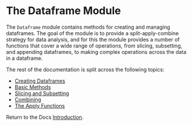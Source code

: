 # The Dataframe Module

The `Dataframe` module contains methods for creating and managing dataframes. The goal of the module is to provide a split-apply-combine strategy for data analysis, and for this the module provides a number of functions that cover a wide range of operations, from slicing, subsetting, and appending dataframes, to making complex operations across the data in a dataframe.

The rest of the documentation is split across the following topics:

- [Creating Dataframes](creating.md)
- [Basic Methods](basic.md)
- [Slicing and Subsetting](slicing.md)
- [Combining](combining.md)
- [The Apply Functions](apply.md)

Return to the Docs [Introduction](../introduction.md).